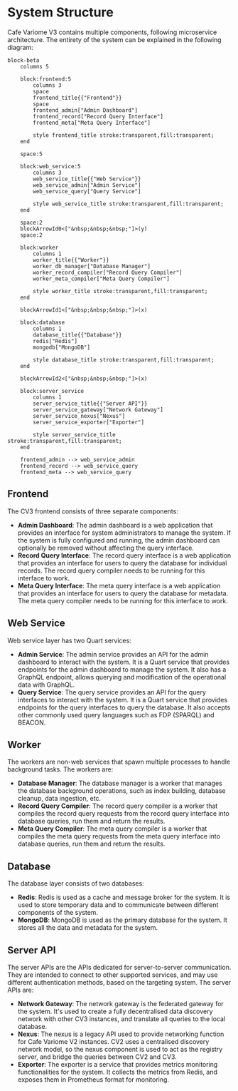 # System Structure

Cafe Variome V3 contains multiple components, following microservice architecture. The entirety of the system can be explained in the following diagram:

```mermaid
block-beta
    columns 5
    
    block:frontend:5
        columns 3
        space
        frontend_title{{"Frontend"}}
        space
        frontend_admin["Admin Dashboard"]
        frontend_record["Record Query Interface"]
        frontend_meta["Meta Query Interface"]
        
        style frontend_title stroke:transparent,fill:transparent;
    end
    
    space:5
    
    block:web_service:5
        columns 3
        web_service_title{{"Web Service"}}
        web_service_admin["Admin Service"]
        web_service_query["Query Service"]
        
        style web_service_title stroke:transparent,fill:transparent;
    end
    
    space:2
    blockArrowId0<["&nbsp;&nbsp;&nbsp;"]>(y)
    space:2
    
    block:worker
        columns 1
        worker_title{{"Worker"}}
        worker_db_manager["Database Manager"]
        worker_record_compiler["Record Query Compiler"]
        worker_meta_compiler["Meta Query Compiler"]
        
        style worker_title stroke:transparent,fill:transparent;
    end

    blockArrowId1<["&nbsp;&nbsp;&nbsp;"]>(x)

    block:database
        columns 1
        database_title{{"Database"}}
        redis["Redis"]
        mongodb["MongoDB"]
        
        style database_title stroke:transparent,fill:transparent;
    end

    blockArrowId2<["&nbsp;&nbsp;&nbsp;"]>(x)
    
    block:server_service
        columns 1
        server_service_title{{"Server API"}}
        server_service_gateway["Network Gateway"]
        server_service_nexus["Nexus"]
        server_service_exporter["Exporter"]
        
        style server_service_title stroke:transparent,fill:transparent;
    end

    frontend_admin --> web_service_admin
    frontend_record --> web_service_query
    frontend_meta --> web_service_query
```

## Frontend

The CV3 frontend consists of three separate components:

- **Admin Dashboard**: The admin dashboard is a web application that provides an interface for system administrators to manage the system. If the system is fully configured and running, the admin dashboard can optionally be removed without affecting the query interface.
- **Record Query Interface**: The record query interface is a web application that provides an interface for users to query the database for individual records. The record query compiler needs to be running for this interface to work.
- **Meta Query Interface**: The meta query interface is a web application that provides an interface for users to query the database for metadata. The meta query compiler needs to be running for this interface to work.

## Web Service

Web service layer has two Quart services:

- **Admin Service**: The admin service provides an API for the admin dashboard to interact with the system. It is a Quart service that provides endpoints for the admin dashboard to manage the system. It also has a GraphQL endpoint, allows querying and modification of the operational data with GraphQL.
- **Query Service**: The query service provides an API for the query interfaces to interact with the system. It is a Quart service that provides endpoints for the query interfaces to query the database. It also accepts other commonly used query languages such as FDP (SPARQL) and BEACON.

## Worker

The workers are non-web services that spawn multiple processes to handle background tasks. The workers are:

- **Database Manager**: The database manager is a worker that manages the database background operations, such as index building, database cleanup, data ingestion, etc.
- **Record Query Compiler**: The record query compiler is a worker that compiles the record query requests from the record query interface into database queries, run them and return the results.
- **Meta Query Compiler**: The meta query compiler is a worker that compiles the meta query requests from the meta query interface into database queries, run them and return the results.

## Database

The database layer consists of two databases:

- **Redis**: Redis is used as a cache and message broker for the system. It is used to store temporary data and to communicate between different components of the system.
- **MongoDB**: MongoDB is used as the primary database for the system. It stores all the data and metadata for the system.

## Server API

The server APIs are the APIs dedicated for server-to-server communication. They are intended to connect to other supported services, and may use different authentication methods, based on the targeting system. The server APIs are:

- **Network Gateway**: The network gateway is the federated gateway for the system. It's used to create a fully decentralised data discovery network with other CV3 instances, and translate all queries to the local database.
- **Nexus**: The nexus is a legacy API used to provide networking function for Cafe Variome V2 instances. CV2 uses a centralised discovery network model, so the nexus component is used to act as the registry server, and bridge the queries between CV2 and CV3.
- **Exporter**: The exporter is a service that provides metrics monitoring functionalities for the system. It collects the metrics from Redis, and exposes them in Prometheus format for monitoring.
